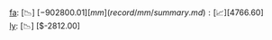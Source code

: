 [fa](record/fa/summary.md): [📉] [$-902800.01]  
[mm](record/mm/summary.md): [📈] [$4766.60]  
[ly](record/ly/summary.md): [📉] [$-2812.00]  
